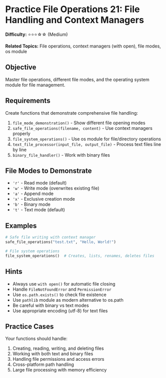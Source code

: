 # Practice File Operations 21: File Handling and Context Managers

**Difficulty:** ⭐⭐⭐☆☆ (Medium)

**Related Topics:** File operations, context managers (with open), file modes, os module

## Objective

Master file operations, different file modes, and the operating system module for file management.

## Requirements

Create functions that demonstrate comprehensive file handling:

1. `file_mode_demonstration()` - Show different file opening modes
2. `safe_file_operations(filename, content)` - Use context managers properly
3. `file_system_operations()` - Use os module for file/directory operations
4. `text_file_processor(input_file, output_file)` - Process text files line by line
5. `binary_file_handler()` - Work with binary files

## File Modes to Demonstrate

- `'r'` - Read mode (default)
- `'w'` - Write mode (overwrites existing file)
- `'a'` - Append mode
- `'x'` - Exclusive creation mode
- `'b'` - Binary mode
- `'t'` - Text mode (default)

## Examples

```python
# Safe file writing with context manager
safe_file_operations("test.txt", "Hello, World!")

# File system operations
file_system_operations()  # Creates, lists, renames, deletes files
```

## Hints

- Always use `with open()` for automatic file closing
- Handle `FileNotFoundError` and `PermissionError`
- Use `os.path.exists()` to check file existence
- Use `pathlib` module as modern alternative to os.path
- Be careful with binary vs text modes
- Use appropriate encoding (utf-8) for text files

## Practice Cases

Your functions should handle:

1. Creating, reading, writing, and deleting files
2. Working with both text and binary files
3. Handling file permissions and access errors
4. Cross-platform path handling
5. Large file processing with memory efficiency